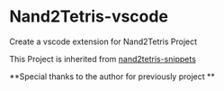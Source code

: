 # Nand2Tetris-vscode
Create a vscode extension for Nand2Tetris Project



This Project is inherited from  [nand2tetris-snippets](https://github.com/lukeJEdwards/nand2tetris-snippets)

**Special thanks to the author for previously project **

